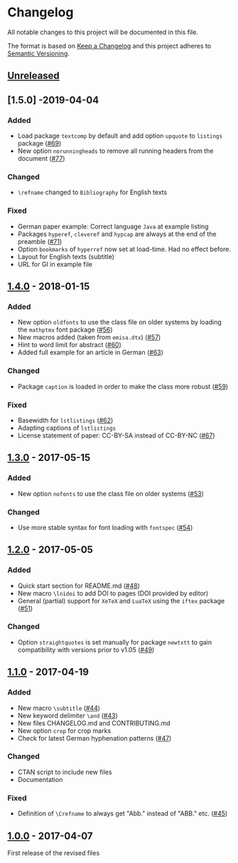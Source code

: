 # Changelog
All notable changes to this project will be documented in this file.

The format is based on [Keep a Changelog](http://keepachangelog.com/)
and this project adheres to [Semantic Versioning](http://semver.org/).

## [Unreleased]

## [1.5.0] -2019-04-04

### Added
- Load package `textcomp` by default and add option `upquote` to `listings` package ([#69](https://github.com/gi-ev/LNI/issues/69))
- New option `norunningheads` to remove all running headers from the document
([#77](https://github.com/gi-ev/LNI/issues/77))

### Changed
- `\refname` changed to `Bibliography` for English texts

### Fixed
- German paper example: Correct language `Java` at example listing
- Packages `hyperef`, `cleveref` and `hypcap` are always at the end of the preamble ([#71](https://github.com/gi-ev/LNI/issues/71))
- Option `bookmarks` of `hyperref` now set at load-time. Had no effect before.
- Layout for English texts (subtitle)
- URL for GI in example file

## [1.4.0] - 2018-01-15

### Added
- New option `oldfonts` to use the class file on older systems by loading the `mathptmx` font package ([#56](https://github.com/gi-ev/LNI/issues/56))
- New macros added (taken from `emisa.dtx`) ([#57](https://github.com/gi-ev/LNI/issues/57))
- Hint to word limit for abstract ([#60](https://github.com/gi-ev/LNI/issues/60))
- Added full example for an article in German ([#63](https://github.com/gi-ev/LNI/issues/63))

### Changed
- Package `caption` is loaded in order to make the class more robust ([#59](https://github.com/gi-ev/LNI/issues/59))

### Fixed
- Basewidth for `lstlistings` ([#62](https://github.com/gi-ev/LNI/issues/62))
- Adapting captions of `lstlistings`
- License statement of paper: CC-BY-SA instead of CC-BY-NC ([#67](https://github.com/gi-ev/LNI/issues/67))

## [1.3.0] - 2017-05-15

### Added
- New option `nofonts` to use the class file on older systems ([#53](https://github.com/gi-ev/LNI/issues/52))

### Changed
- Use more stable syntax for font loading with `fontspec` ([#54](https://github.com/gi-ev/LNI/issues/54))


## [1.2.0] - 2017-05-05

### Added
- Quick start section for README.md ([#48](https://github.com/gi-ev/LNI/issues/48))
- New macro `\lnidoi` to add DOI to pages (DOI provided by editor)
- General (partial) support for `XeTeX` and `LuaTeX` using the `iftex` package ([#51](https://github.com/gi-ev/LNI/issues/51))

### Changed
- Option `straightquotes` is set manually for package `newtxtt` to gain compatibility with versions prior to v1.05 ([#49](https://github.com/gi-ev/LNI/issues/49))


## [1.1.0] - 2017-04-19

### Added
- New macro `\subtitle` ([#44](https://github.com/gi-ev/LNI/issues/44))
- New keyword delimiter `\and` ([#43](https://github.com/gi-ev/LNI/issues/43))
- New files CHANGELOG.md and CONTRIBUTING.md
- New option `crop` for crop marks
- Check for latest German hyphenation patterns ([#47](https://github.com/gi-ev/LNI/issues/47))

### Changed
- CTAN script to include new files
- Documentation

### Fixed
- Definition of `\Crefname` to always get "Abb." instead of "ABB." etc. ([#45](https://github.com/gi-ev/LNI/pull/45))


## [1.0.0] - 2017-04-07
First release of the revised files

[Unreleased]: https://github.com/gi-ev/LNI/compare/v1.4...HEAD
[1.4.0]: https://github.com/gi-ev/LNI/releases/tag/v1.5
[1.4.0]: https://github.com/gi-ev/LNI/releases/tag/v1.4
[1.3.0]: https://github.com/gi-ev/LNI/releases/tag/v1.3
[1.2.0]: https://github.com/gi-ev/LNI/releases/tag/v1.2
[1.1.0]: https://github.com/gi-ev/LNI/releases/tag/v1.1
[1.0.0]: https://github.com/gi-ev/LNI/releases/tag/v1.0

